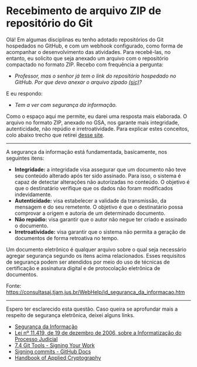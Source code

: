 # Recebimento de arquivo ZIP de repositório do Git

Olá! Em algumas disciplinas eu tenho adotado repositórios do Git hospedados no GitHub, e com um webhook configurado, como forma de acompanhar o desenvolvimento das atividades. Para recebê-las, no entanto, eu  solicito que seja anexado um arquivo com o repositório compactado no formato ZIP.  Recebo com frequência a pergunta: 

- *Professor, mas o senhor já tem o link do repositório hospedado no GitHub. Por que devo anexar o arquivo zipado [(sic)](https://www.dicio.com.br/sic/)?*

E eu respondo: 

- *Tem a ver com segurança da informação.*

Como o espaço aqui me permite, eu darei uma resposta mais elaborada. O arquivo no formato ZIP, anexado no GSA, nos garante mais integridade, autenticidade, não repúdio e irretroatividade. Para explicar estes conceitos, colo abaixo trecho que retirei [desse site](https://consultasaj.tjam.jus.br/WebHelp/id_seguranca_da_informacao.htm).

---

A segurança da informação está fundamentada, basicamente, nos seguintes itens:

- **Integridade:** a integridade visa assegurar que um documento não teve seu conteúdo alterado após ter sido assinado. Para isso, o sistema é capaz de detectar alterações não autorizadas no conteúdo. O objetivo é que o destinatário verifique que os dados não foram modificados indevidamente.
- **Autenticidade:** visa estabelecer a validade da transmissão, da mensagem e do seu remetente. O objetivo é que o destinatário possa comprovar a origem e autoria de um determinado documento.
- **Não repúdio:** visa garantir que o autor não negue ter criado e assinado o documento.
- **Irretroatividade:** visa garantir que o sistema não permita a geração de documentos de forma retroativa no tempo.

Um documento eletrônico é qualquer arquivo sobre o qual seja necessário agregar segurança segundo os itens acima relacionados. Esses requisitos de segurança podem ser atendidos por meio do uso de técnicas de certificação e assinatura digital e de protocolação eletrônica de documentos.

Fonte: <https://consultasaj.tjam.jus.br/WebHelp/id_seguranca_da_informacao.htm>

---

Espero ter esclarecido esta questão. Caso queira se aprofundar mais a respeito de segurança eletrônica, deixei alguns links.

- [Segurança da Informação](https://consultasaj.tjam.jus.br/WebHelp/id_seguranca_da_informacao.htm)
- [Lei nº 11.419, de 19 de dezembro de 2006, sobre a Informatização do Processo Judicial](https://www.planalto.gov.br/ccivil_03/_ato2004-2006/2006/lei/l11419.htm)
- [7.4 Git Tools - Signing Your Work](https://git-scm.com/book/en/v2/Git-Tools-Signing-Your-Work)
- [Signing commits - GitHub Docs](https://docs.github.com/en/authentication/managing-commit-signature-verification/signing-commits)
- [Handbook of Applied Cryptography](https://cacr.uwaterloo.ca/hac/)
